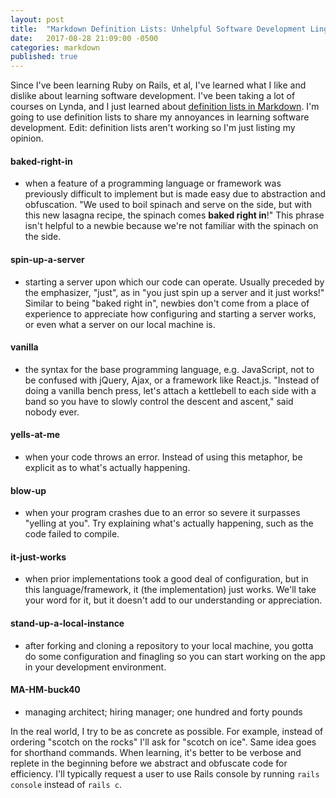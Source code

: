 ```yaml
---
layout: post
title:  "Markdown Definition Lists: Unhelpful Software Development Lingo"
date:   2017-08-28 21:09:00 -0500
categories: markdown
published: true
---
```

Since I've been learning Ruby on Rails, et al, I've learned what I like and dislike about learning software development. I've been taking a lot of courses on Lynda, and I just learned about [definition lists in Markdown](https://www.lynda.com/Jekyll-tutorials/Adding-lists/383124/459072-4.html). I'm going to use definition lists to share my annoyances in learning software development. Edit: definition lists aren't working so I'm just listing my opinion.

#### baked-right-in
* when a feature of a programming language or framework was previously difficult to implement but is made easy due to abstraction and obfuscation. "We used to boil spinach and serve on the side, but with this new lasagna recipe, the spinach comes **baked right in**!" This phrase isn't helpful to a newbie because we're not familiar with the spinach on the side.

#### spin-up-a-server
* starting a server upon which our code can operate. Usually preceded by the emphasizer, "just", as in "you just spin up a server and it just works!" Similar to being "baked right in", newbies don't come from a place of experience to appreciate how configuring and starting a server works, or even what a server on our local machine is.

#### vanilla
* the syntax for the base programming language, e.g. JavaScript, not to be confused with jQuery, Ajax, or a framework like React.js. "Instead of doing a vanilla bench press, let's attach a kettlebell to each side with a band so you have to slowly control the descent and ascent," said nobody ever.

#### yells-at-me
* when your code throws an error. Instead of using this metaphor, be explicit as to what's actually happening.

#### blow-up
* when your program crashes due to an error so severe it surpasses "yelling at you". Try explaining what's actually happening, such as the code failed to compile.

#### it-just-works
* when prior implementations took a good deal of configuration, but in this language/framework, it (the implementation) just works. We'll take your word for it, but it doesn't add to our understanding or appreciation.

#### stand-up-a-local-instance
* after forking and cloning a repository to your local machine, you gotta do some configuration and finagling so you can start working on the app in your development environment.

#### MA-HM-buck40
* managing architect; hiring manager; one hundred and forty pounds

In the real world, I try to be as concrete as possible. For example, instead of ordering "scotch on the rocks" I'll ask for "scotch on ice". Same idea goes for shorthand commands. When learning, it's better to be verbose and replete in the beginning before we abstract and obfuscate code for efficiency. I'll typically request a user to use Rails console by running `rails console` instead of `rails c`.
